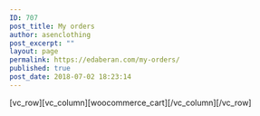 ```yaml
---
ID: 707
post_title: My orders
author: asenclothing
post_excerpt: ""
layout: page
permalink: https://edaberan.com/my-orders/
published: true
post_date: 2018-07-02 18:23:14
---
```

[vc_row][vc_column][woocommerce_cart][/vc_column][/vc_row]
